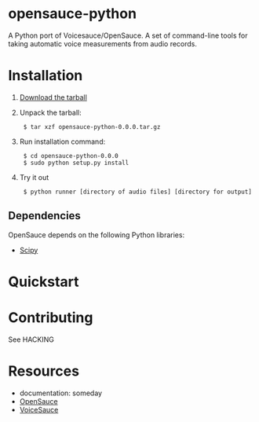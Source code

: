 opensauce-python
================
A Python port of Voicesauce/OpenSauce. A set of command-line tools for taking automatic voice measurements from audio records.

# Installation

1. [Download the tarball](https://github.com/voicesauce/opensauce-python/blob/master/opensauce-python-0.0.0.tar.gz)

2. Unpack the tarball:

        $ tar xzf opensauce-python-0.0.0.tar.gz

3. Run installation command:

        $ cd opensauce-python-0.0.0
        $ sudo python setup.py install

4. Try it out

        $ python runner [directory of audio files] [directory for output]

## Dependencies

OpenSauce depends on the following Python libraries:
* [Scipy](http://www.scipy.org/)


# Quickstart

# Contributing
See HACKING

# Resources
* documentation: someday
* [OpenSauce](https://github.com/voicesauce/opensauce)
* [VoiceSauce](http://www.seas.ucla.edu/spapl/voicesauce/)


